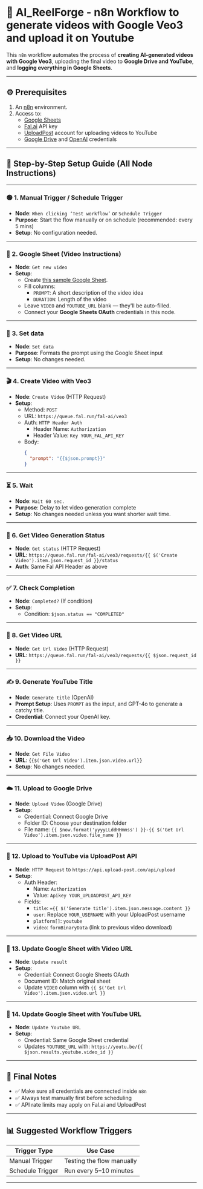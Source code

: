 # 🎥 AI_ReelForge - n8n Workflow to generate videos with Google Veo3 and upload it on Youtube

This `n8n` workflow automates the process of **creating AI-generated videos with Google Veo3**, uploading the final video to **Google Drive and YouTube**, and **logging everything in Google Sheets**.

---

## ⚙️ Prerequisites

1. An [n8n](https://n8n.io/) environment.
2. Access to:
   - [Google Sheets](https://docs.google.com/spreadsheets/)
   - [Fal.ai](https://fal.ai/) API key
   - [UploadPost](https://app.upload-post.com/) account for uploading videos to YouTube
   - [Google Drive](https://drive.google.com) and [OpenAI](https://openai.com) credentials

---

## 📝 Step-by-Step Setup Guide (All Node Instructions)

---

### 🟢 1. Manual Trigger / Schedule Trigger
- **Node**: `When clicking ‘Test workflow’` or `Schedule Trigger`
- **Purpose**: Start the flow manually or on schedule (recommended: every 5 mins)
- **Setup**: No configuration needed.

---

### 📄 2. Google Sheet (Video Instructions)
- **Node**: `Get new video`
- **Setup**:
  - Create [this sample Google Sheet](https://docs.google.com/spreadsheets/d/1pcoY9N_vQp44NtSRR5eskkL5Qd0N0BGq7Jh_4m-7VEQ/edit?usp=sharing).
  - Fill columns:
    - `PROMPT`: A short description of the video idea
    - `DURATION`: Length of the video
  - Leave `VIDEO` and `YOUTUBE_URL` blank — they'll be auto-filled.
  - Connect your **Google Sheets OAuth** credentials in this node.

---

### 🧠 3. Set data
- **Node**: `Set data`
- **Purpose**: Formats the prompt using the Google Sheet input
- **Setup**: No changes needed.

---

### 🎬 4. Create Video with Veo3
- **Node**: `Create Video` (HTTP Request)
- **Setup**:
  - Method: `POST`
  - URL: `https://queue.fal.run/fal-ai/veo3`
  - Auth: `HTTP Header Auth`
    - Header Name: `Authorization`
    - Header Value: `Key YOUR_FAL_API_KEY`
  - Body:
    ```json
    {
      "prompt": "{{$json.prompt}}"
    }
    ```

---

### ⏳ 5. Wait
- **Node**: `Wait 60 sec.`
- **Purpose**: Delay to let video generation complete
- **Setup**: No changes needed unless you want shorter wait time.

---

### 📡 6. Get Video Generation Status
- **Node**: `Get status` (HTTP Request)
- **URL**: `https://queue.fal.run/fal-ai/veo3/requests/{{ $('Create Video').item.json.request_id }}/status`
- **Auth**: Same Fal API Header as above

---

### ✅ 7. Check Completion
- **Node**: `Completed?` (If condition)
- **Setup**:
  - Condition: `$json.status == "COMPLETED"`

---

### 🔗 8. Get Video URL
- **Node**: `Get Url Video` (HTTP Request)
- **URL**: `https://queue.fal.run/fal-ai/veo3/requests/{{ $json.request_id }}`

---

### ✍️ 9. Generate YouTube Title
- **Node**: `Generate title` (OpenAI)
- **Prompt Setup**: Uses `PROMPT` as the input, and GPT-4o to generate a catchy title.
- **Credential**: Connect your OpenAI key.

---

### 📥 10. Download the Video
- **Node**: `Get File Video`
- **URL**: `{{$('Get Url Video').item.json.video.url}}`
- **Setup**: No changes needed.

---

### ☁️ 11. Upload to Google Drive
- **Node**: `Upload Video` (Google Drive)
- **Setup**:
  - Credential: Connect Google Drive
  - Folder ID: Choose your destination folder
  - File name: `{{ $now.format('yyyyLLddHHmmss') }}-{{ $('Get Url Video').item.json.video.file_name }}`

---

### 🧠 12. Upload to YouTube via UploadPost API
- **Node**: `HTTP Request` to `https://api.upload-post.com/api/upload`
- **Setup**:
  - Auth Header:
    - Name: `Authorization`
    - Value: `Apikey YOUR_UPLOADPOST_API_KEY`
  - Fields:
    - `title`: `={{ $('Generate title').item.json.message.content }}`
    - `user`: Replace `YOUR_USERNAME` with your UploadPost username
    - `platform[]`: `youtube`
    - `video`: `formBinaryData` (link to previous video download)

---

### 📝 13. Update Google Sheet with Video URL
- **Node**: `Update result`
- **Setup**:
  - Credential: Connect Google Sheets OAuth
  - Document ID: Match original sheet
  - Update `VIDEO` column with `{{ $('Get Url Video').item.json.video.url }}`

---

### 📝 14. Update Google Sheet with YouTube URL
- **Node**: `Update Youtube URL`
- **Setup**:
  - Credential: Same Google Sheet credential
  - Updates `YOUTUBE_URL` with: `https://youtu.be/{{ $json.results.youtube.video_id }}`

---

## 🚀 Final Notes

- ✅ Make sure all credentials are connected inside `n8n`
- ✅ Always test manually first before scheduling
- ✅ API rate limits may apply on Fal.ai and UploadPost

---

## 📊 Suggested Workflow Triggers

| Trigger Type      | Use Case                      |
|------------------|-------------------------------|
| Manual Trigger   | Testing the flow manually      |
| Schedule Trigger | Run every 5–10 minutes         |

---

